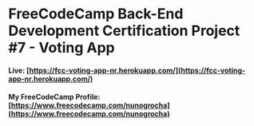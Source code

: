 # FreeCodeCamp Back-End Development Certification Project #7 - Voting App

#### Live: [https://fcc-voting-app-nr.herokuapp.com/](https://fcc-voting-app-nr.herokuapp.com/)

#### My FreeCodeCamp Profile: [https://www.freecodecamp.com/nunogrocha](https://www.freecodecamp.com/nunogrocha)

